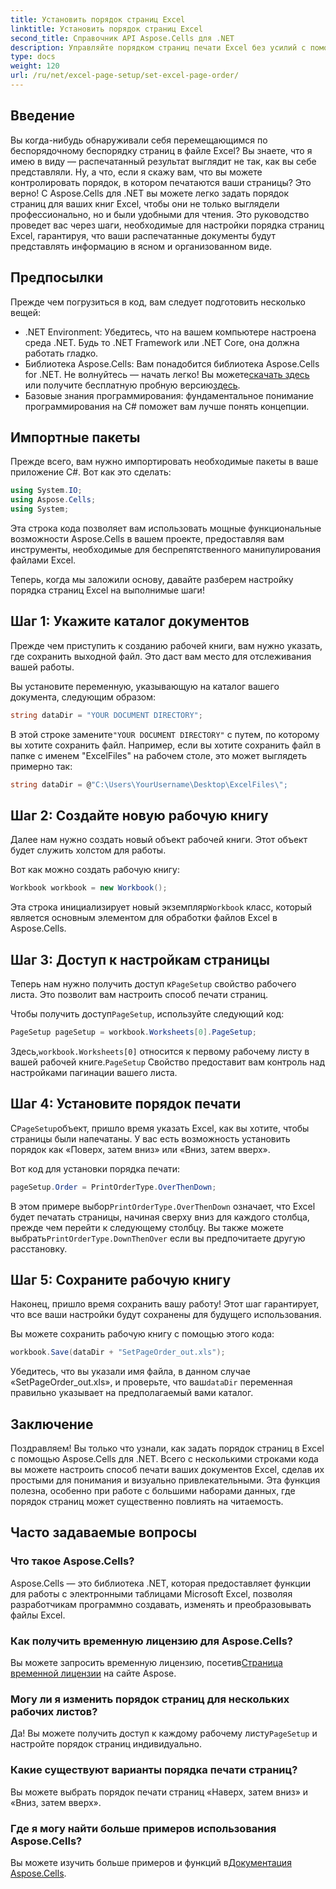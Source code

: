 ```yaml
---
title: Установить порядок страниц Excel
linktitle: Установить порядок страниц Excel
second_title: Справочник API Aspose.Cells для .NET
description: Управляйте порядком страниц печати Excel без усилий с помощью Aspose.Cells для .NET. Узнайте, как настроить рабочий процесс в этом пошаговом руководстве.
type: docs
weight: 120
url: /ru/net/excel-page-setup/set-excel-page-order/
---
```

## Введение

Вы когда-нибудь обнаруживали себя перемещающимся по беспорядочному беспорядку страниц в файле Excel? Вы знаете, что я имею в виду — распечатанный результат выглядит не так, как вы себе представляли. Ну, а что, если я скажу вам, что вы можете контролировать порядок, в котором печатаются ваши страницы? Это верно! С Aspose.Cells для .NET вы можете легко задать порядок страниц для ваших книг Excel, чтобы они не только выглядели профессионально, но и были удобными для чтения. Это руководство проведет вас через шаги, необходимые для настройки порядка страниц Excel, гарантируя, что ваши распечатанные документы будут представлять информацию в ясном и организованном виде.

## Предпосылки

Прежде чем погрузиться в код, вам следует подготовить несколько вещей:

- .NET Environment: Убедитесь, что на вашем компьютере настроена среда .NET. Будь то .NET Framework или .NET Core, она должна работать гладко.
-  Библиотека Aspose.Cells: Вам понадобится библиотека Aspose.Cells for .NET. Не волнуйтесь — начать легко! Вы можете[скачать здесь](https://releases.aspose.com/cells/net/) или получите бесплатную пробную версию[здесь](https://releases.aspose.com/).
- Базовые знания программирования: фундаментальное понимание программирования на C# поможет вам лучше понять концепции.

## Импортные пакеты

Прежде всего, вам нужно импортировать необходимые пакеты в ваше приложение C#. Вот как это сделать:

```csharp
using System.IO;
using Aspose.Cells;
using System;
```

Эта строка кода позволяет вам использовать мощные функциональные возможности Aspose.Cells в вашем проекте, предоставляя вам инструменты, необходимые для беспрепятственного манипулирования файлами Excel.

Теперь, когда мы заложили основу, давайте разберем настройку порядка страниц Excel на выполнимые шаги!

## Шаг 1: Укажите каталог документов

Прежде чем приступить к созданию рабочей книги, вам нужно указать, где сохранить выходной файл. Это даст вам место для отслеживания вашей работы. 

Вы установите переменную, указывающую на каталог вашего документа, следующим образом:

```csharp
string dataDir = "YOUR DOCUMENT DIRECTORY";
```

 В этой строке замените`"YOUR DOCUMENT DIRECTORY"` с путем, по которому вы хотите сохранить файл. Например, если вы хотите сохранить файл в папке с именем "ExcelFiles" на рабочем столе, это может выглядеть примерно так:

```csharp
string dataDir = @"C:\Users\YourUsername\Desktop\ExcelFiles\";
```

## Шаг 2: Создайте новую рабочую книгу


Далее нам нужно создать новый объект рабочей книги. Этот объект будет служить холстом для работы.

Вот как можно создать рабочую книгу:

```csharp
Workbook workbook = new Workbook();
```

 Эта строка инициализирует новый экземпляр`Workbook` класс, который является основным элементом для обработки файлов Excel в Aspose.Cells.

## Шаг 3: Доступ к настройкам страницы


 Теперь нам нужно получить доступ к`PageSetup` свойство рабочего листа. Это позволит вам настроить способ печати страниц.

 Чтобы получить доступ`PageSetup`, используйте следующий код:

```csharp
PageSetup pageSetup = workbook.Worksheets[0].PageSetup;
```

 Здесь,`workbook.Worksheets[0]` относится к первому рабочему листу в вашей рабочей книге.`PageSetup` Свойство предоставит вам контроль над настройками пагинации вашего листа.

## Шаг 4: Установите порядок печати


 С`PageSetup`объект, пришло время указать Excel, как вы хотите, чтобы страницы были напечатаны. У вас есть возможность установить порядок как «Поверх, затем вниз» или «Вниз, затем вверх».

Вот код для установки порядка печати:

```csharp
pageSetup.Order = PrintOrderType.OverThenDown;
```

 В этом примере выбор`PrintOrderType.OverThenDown` означает, что Excel будет печатать страницы, начиная сверху вниз для каждого столбца, прежде чем перейти к следующему столбцу. Вы также можете выбрать`PrintOrderType.DownThenOver` если вы предпочитаете другую расстановку.

## Шаг 5: Сохраните рабочую книгу


Наконец, пришло время сохранить вашу работу! Этот шаг гарантирует, что все ваши настройки будут сохранены для будущего использования.

Вы можете сохранить рабочую книгу с помощью этого кода:

```csharp
workbook.Save(dataDir + "SetPageOrder_out.xls");
```

 Убедитесь, что вы указали имя файла, в данном случае «SetPageOrder_out.xls», и проверьте, что ваш`dataDir` переменная правильно указывает на предполагаемый вами каталог.

## Заключение

Поздравляем! Вы только что узнали, как задать порядок страниц в Excel с помощью Aspose.Cells для .NET. Всего с несколькими строками кода вы можете настроить способ печати ваших документов Excel, сделав их простыми для понимания и визуально привлекательными. Эта функция полезна, особенно при работе с большими наборами данных, где порядок страниц может существенно повлиять на читаемость. 

## Часто задаваемые вопросы

### Что такое Aspose.Cells?
Aspose.Cells — это библиотека .NET, которая предоставляет функции для работы с электронными таблицами Microsoft Excel, позволяя разработчикам программно создавать, изменять и преобразовывать файлы Excel.

### Как получить временную лицензию для Aspose.Cells?
 Вы можете запросить временную лицензию, посетив[Страница временной лицензии](https://purchase.aspose.com/temporary-license/) на сайте Aspose.

### Могу ли я изменить порядок страниц для нескольких рабочих листов?
 Да! Вы можете получить доступ к каждому рабочему листу`PageSetup` и настройте порядок страниц индивидуально.

### Какие существуют варианты порядка печати страниц?
Вы можете выбрать порядок печати страниц «Наверх, затем вниз» и «Вниз, затем вверх».

### Где я могу найти больше примеров использования Aspose.Cells?
Вы можете изучить больше примеров и функций в[Документация Aspose.Cells](https://reference.aspose.com/cells/net/).